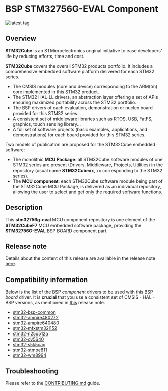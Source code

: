 # BSP STM32756G-EVAL Component

![latest tag](https://img.shields.io/github/v/tag/STMicroelectronics/stm32756g-eval.svg?color=brightgreen)

## Overview

**STM32Cube** is an STMicroelectronics original initiative to ease developers' life by reducing efforts, time and cost.

**STM32Cube** covers the overall STM32 products portfolio. It includes a comprehensive embedded software platform delivered for each STM32 series.
   * The CMSIS modules (core and device) corresponding to the ARM(tm) core implemented in this STM32 product.
   * The STM32 HAL-LL drivers, an abstraction layer offering a set of APIs ensuring maximized portability across the STM32 portfolio.
   * The BSP drivers of each evaluation, demonstration or nucleo board provided for this STM32 series.
   * A consistent set of middleware libraries such as RTOS, USB, FatFS, graphics, touch sensing library...
   * A full set of software projects (basic examples, applications, and demonstrations) for each board provided for this STM32 series.

Two models of publication are proposed for the STM32Cube embedded software:
   * The monolithic **MCU Package**: all STM32Cube software modules of one STM32 series are present (Drivers, Middleware, Projects, Utilities) in the repository (usual name **STM32Cubexx**, xx corresponding to the STM32 series).
   * The **MCU component**: each STM32Cube software module being part of the STM32Cube MCU Package, is delivered as an individual repository, allowing the user to select and get only the required software functions.

## Description

This **stm32756g-eval** MCU component repository is one element of the **STM32CubeF7** MCU embedded software package, providing the **STM32756G-EVAL** BSP BOARD component part.

## Release note

Details about the content of this release are available in the release note [here](https://htmlpreview.github.io/?https://github.com/STMicroelectronics/stm32756g-eval/blob/main/Release_Notes.html).

## Compatibility information

Below is the list of the BSP *component* drivers to be used with this BSP *board* driver. It is **crucial** that you use a consistent set of CMSIS - HAL - BSP versions, as mentioned in [this](https://htmlpreview.github.io/?https://github.com/STMicroelectronics/STM32CubeF7/blob/master/Release_Notes.html) release note.

* [stm32-bsp-common](https://github.com/STMicroelectronics/stm32-bsp-common)
* [stm32-ampire480272](https://github.com/STMicroelectronics/stm32-ampire480272)
* [stm32-ampire640480](https://github.com/STMicroelectronics/stm32-ampire640480)
* [stm32-mfxstm32l152](https://github.com/STMicroelectronics/stm32-mfxstm32l152)
* [stm32-n25q512a](https://github.com/STMicroelectronics/stm32-n25q512a)
* [stm32-ov5640](https://github.com/STMicroelectronics/stm32-ov5640)
* [stm32-s5k5cag](https://github.com/STMicroelectronics/stm32-s5k5cag)
* [stm32-stmpe811](https://github.com/STMicroelectronics/stm32-stmpe811)
* [stm32-wm8994](https://github.com/STMicroelectronics/stm32-wm8994)

## Troubleshooting

Please refer to the [CONTRIBUTING.md](CONTRIBUTING.md) guide.
